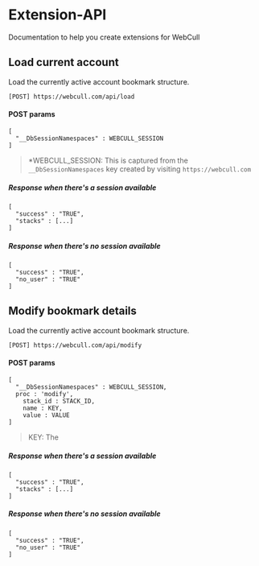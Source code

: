 # Extension-API
Documentation to help you create extensions for WebCull

## Load current account
Load the currently active account bookmark structure.
```
[POST] https://webcull.com/api/load
```
#### POST params
```
[
  "__DbSessionNamespaces" : WEBCULL_SESSION
]
```
> *WEBCULL_SESSION: This is captured from the `__DbSessionNamespaces` key created by visiting `https://webcull.com`

##### Response when there's a session available
```
[
  "success" : "TRUE",
  "stacks" : [...]
]
```

##### Response when there's no session available
```
[
  "success" : "TRUE",
  "no_user" : "TRUE"
]
```

## Modify bookmark details
Load the currently active account bookmark structure.
```
[POST] https://webcull.com/api/modify
```
#### POST params
```
[
  "__DbSessionNamespaces" : WEBCULL_SESSION,
  proc : 'modify',
	stack_id : STACK_ID,
	name : KEY,
	value : VALUE
]
```
> KEY: The 

##### Response when there's a session available
```
[
  "success" : "TRUE",
  "stacks" : [...]
]
```

##### Response when there's no session available
```
[
  "success" : "TRUE",
  "no_user" : "TRUE"
]
```
